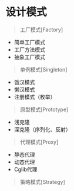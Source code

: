 # 设计模式

>工厂模式[Factory]
* 简单工厂模式
* 工厂方法模式
* 抽象工厂模式

>单例模式[Singleton]
* 饿汉模式
* 懒汉模式
* 注册模式（枚举）

>原型模式[Prototype]
* 浅克隆
* 深克隆（序列化、反射）

>代理模式[Proxy]
* 静态代理
* 动态代理
* Cglib代理

>策略模式[Strategy]